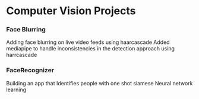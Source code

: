 # Computer Vision Projects

### Face Blurring
Adding face blurring on live video feeds using haarcascade
Added mediapipe to handle inconsistencies in the detection approach using harrcascade

### FaceRecognizer
Building an app that Identifies people with one shot siamese Neural network learning 
